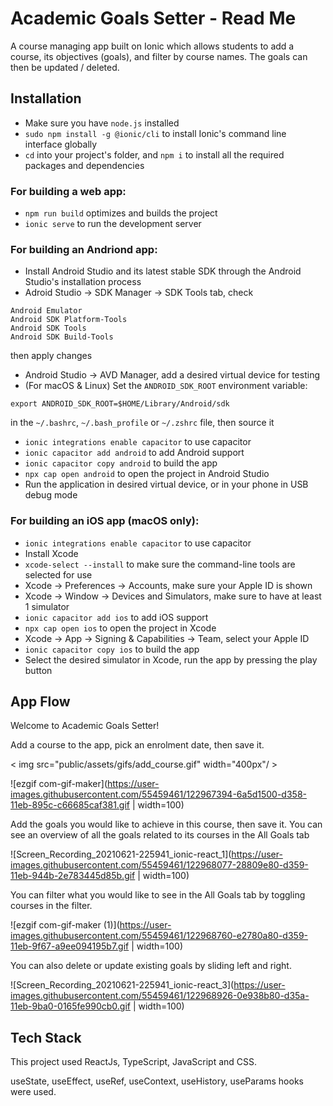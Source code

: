 # Academic Goals Setter - Read Me

A course managing app built on Ionic which allows students to add a course, its objectives (goals), and filter by course names. The goals can then be updated / deleted. 

## Installation

* Make sure you have `node.js` installed
* `sudo npm install -g @ionic/cli` to install Ionic's command line interface globally
* `cd` into your project's folder, and `npm i` to install all the required packages and dependencies

### For building a web app: 

* `npm run build` optimizes and builds the project
* `ionic serve` to run the development server

### For building an Andriond app:

* Install Android Studio and its latest stable SDK through the Android Studio's installation process
* Adroid Studio -> SDK Manager -> SDK Tools tab, check  

`Android Emulator`  
`Android SDK Platform-Tools`  
`Android SDK Tools`  
`Android SDK Build-Tools`  

then apply changes
* Android Studio -> AVD Manager, add a desired virtual device for testing
* (For macOS & Linux) Set the `ANDROID_SDK_ROOT` environment variable:  

`export ANDROID_SDK_ROOT=$HOME/Library/Android/sdk`  

in the `~/.bashrc`, `~/.bash_profile` or `~/.zshrc` file, then source it
* `ionic integrations enable capacitor` to use capacitor
* `ionic capacitor add android` to add Android support
* `ionic capacitor copy android` to build the app
* `npx cap open android` to open the project in Android Studio
* Run the application in desired virtual device, or in your phone in USB debug mode

### For building an iOS app (macOS only): 

* `ionic integrations enable capacitor` to use capacitor
* Install Xcode
* `xcode-select --install` to make sure the command-line tools are selected for use
* Xcode -> Preferences -> Accounts, make sure your Apple ID is shown
* Xcode -> Window -> Devices and Simulators, make sure to have at least 1 simulator
* `ionic capacitor add ios` to add iOS support
* `npx cap open ios` to open the project in Xcode
* Xcode -> App -> Signing & Capabilities -> Team, select your Apple ID
* `ionic capacitor copy ios` to build the app
* Select the desired simulator in Xcode, run the app by pressing the play button

## App Flow

Welcome to Academic Goals Setter! 

Add a course to the app, pick an enrolment date, then save it. 

< img src="public/assets/gifs/add_course.gif" width="400px"/ >

![ezgif com-gif-maker](https://user-images.githubusercontent.com/55459461/122967394-6a5d1500-d358-11eb-895c-c66685caf381.gif | width=100)

Add the goals you would like to achieve in this course, then save it. You can see an overview of all the goals related to its courses in the All Goals tab

![Screen_Recording_20210621-225941_ionic-react_1](https://user-images.githubusercontent.com/55459461/122968077-28809e80-d359-11eb-944b-2e783445d85b.gif | width=100)

You can filter what you would like to see in the All Goals tab by toggling courses in the filter. 

![ezgif com-gif-maker (1)](https://user-images.githubusercontent.com/55459461/122968760-e2780a80-d359-11eb-9f67-a9ee094195b7.gif | width=100)

You can also delete or update existing goals by sliding left and right. 

![Screen_Recording_20210621-225941_ionic-react_3](https://user-images.githubusercontent.com/55459461/122968926-0e938b80-d35a-11eb-9ba0-0165fe990cb0.gif | width=100)

## Tech Stack
This project used ReactJs, TypeScript, JavaScript and CSS. 

useState, useEffect, useRef, useContext, useHistory, useParams hooks were used. 
